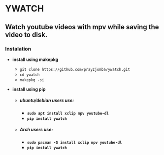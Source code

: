
# YWATCH
## Watch youtube videos with mpv while saving the video to disk.

### Instalation

* **install using makepkg**
  * `git clone https://github.com/prayzjomba/ywatch.git`
  * `cd ywatch`
  * `makepkg -si`

* **install using pip**

  * ##### ubuntu/debian users use:

    * **`sudo apt install xclip mpv youtube-dl`**
    * **`pip install ywatch`**

  * ##### Arch users use:

    * **`sudo pacman -S install xclip mpv youtube-dl`**
    * **`pip install ywatch`**








